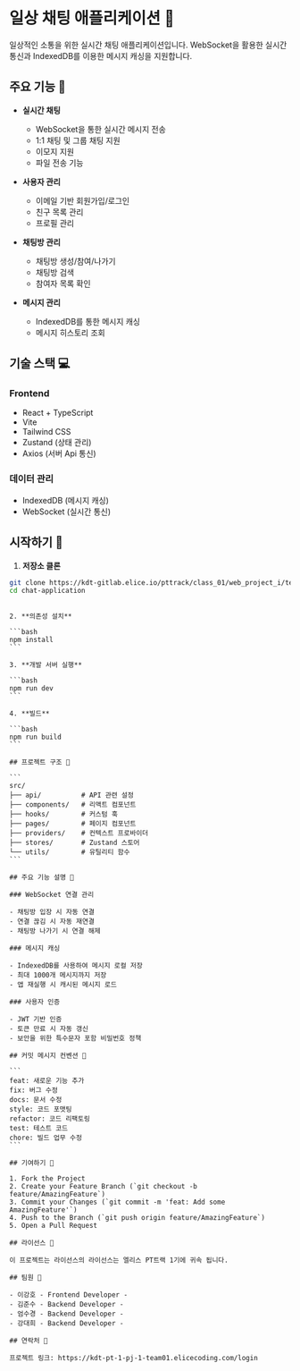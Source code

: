 # 일상 채팅 애플리케이션 🚀

일상적인 소통을 위한 실시간 채팅 애플리케이션입니다. WebSocket을 활용한 실시간 통신과 IndexedDB를 이용한 메시지 캐싱을 지원합니다.

## 주요 기능 🌟

- **실시간 채팅**

  - WebSocket을 통한 실시간 메시지 전송
  - 1:1 채팅 및 그룹 채팅 지원
  - 이모지 지원
  - 파일 전송 기능

- **사용자 관리**

  - 이메일 기반 회원가입/로그인
  - 친구 목록 관리
  - 프로필 관리

- **채팅방 관리**

  - 채팅방 생성/참여/나가기
  - 채팅방 검색
  - 참여자 목록 확인

- **메시지 관리**
  - IndexedDB를 통한 메시지 캐싱
  - 메시지 히스토리 조회

## 기술 스택 💻

### Frontend

- React + TypeScript
- Vite
- Tailwind CSS
- Zustand (상태 관리)
- Axios (서버 Api 통신)

### 데이터 관리

- IndexedDB (메시지 캐싱)
- WebSocket (실시간 통신)

## 시작하기 🚀

1. **저장소 클론**

```bash
git clone https://kdt-gitlab.elice.io/pttrack/class_01/web_project_i/team01/front.git
cd chat-application
```

````

2. **의존성 설치**

```bash
npm install
```

3. **개발 서버 실행**

```bash
npm run dev
```

4. **빌드**

```bash
npm run build
```

## 프로젝트 구조 📁

```
src/
├── api/          # API 관련 설정
├── components/   # 리액트 컴포넌트
├── hooks/        # 커스텀 훅
├── pages/        # 페이지 컴포넌트
├── providers/    # 컨텍스트 프로바이더
├── stores/       # Zustand 스토어
└── utils/        # 유틸리티 함수
```

## 주요 기능 설명 📝

### WebSocket 연결 관리

- 채팅방 입장 시 자동 연결
- 연결 끊김 시 자동 재연결
- 채팅방 나가기 시 연결 해제

### 메시지 캐싱

- IndexedDB를 사용하여 메시지 로컬 저장
- 최대 1000개 메시지까지 저장
- 앱 재실행 시 캐시된 메시지 로드

### 사용자 인증

- JWT 기반 인증
- 토큰 만료 시 자동 갱신
- 보안을 위한 특수문자 포함 비밀번호 정책

## 커밋 메시지 컨벤션 📝

```
feat: 새로운 기능 추가
fix: 버그 수정
docs: 문서 수정
style: 코드 포맷팅
refactor: 코드 리팩토링
test: 테스트 코드
chore: 빌드 업무 수정
```

## 기여하기 🤝

1. Fork the Project
2. Create your Feature Branch (`git checkout -b feature/AmazingFeature`)
3. Commit your Changes (`git commit -m 'feat: Add some AmazingFeature'`)
4. Push to the Branch (`git push origin feature/AmazingFeature`)
5. Open a Pull Request

## 라이선스 📄

이 프로젝트는 라이선스의 라이선스는 엘리스 PT트랙 1기에 귀속 됩니다.

## 팀원 👥

- 이강호 - Frontend Developer -
- 김준수 - Backend Developer -
- 엄수경 - Backend Developer -
- 강대희 - Backend Developer -

## 연락처 📧

프로젝트 링크: https://kdt-pt-1-pj-1-team01.elicecoding.com/login
````

